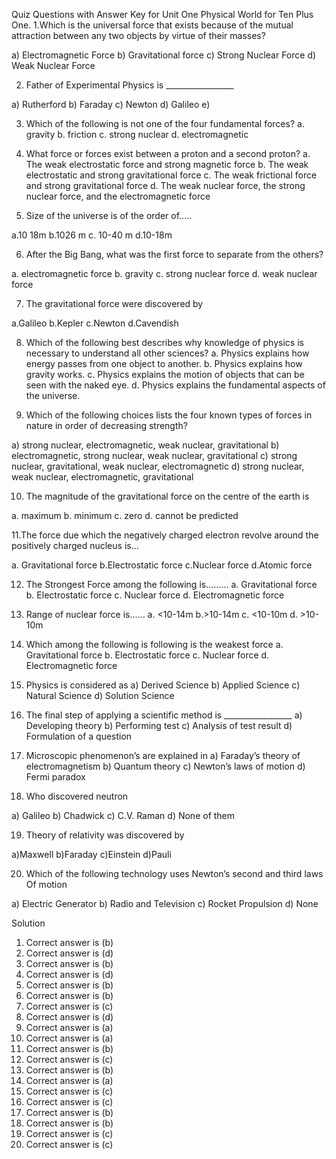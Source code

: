 
Quiz Questions with Answer Key for Unit One Physical World for Ten Plus One.
1.Which is the universal force that exists because of the mutual attraction
between any two objects by virtue of their masses?

a) Electromagnetic Force
b) Gravitational force
c) Strong Nuclear Force
d) Weak Nuclear Force

2. Father of Experimental Physics is _________________

a) Rutherford
b) Faraday
c) Newton
d) Galileo
e)

3. Which of the following is not one of the four fundamental forces?
a. gravity b. friction
c. strong nuclear d. electromagnetic
4. What force or forces exist between a proton and a second proton?
a. The weak electrostatic force and strong magnetic force
b. The weak electrostatic and strong gravitational force
c. The weak frictional force and strong gravitational force
d. The weak nuclear force, the strong nuclear force, and the electromagnetic
force

5. Size of the universe is of the order of.....

a.10 18m b.1026 m
c. 10-40 m d.10-18m

6. After the Big Bang, what was the first force to separate from the others?

a. electromagnetic force b. gravity
c. strong nuclear force d. weak nuclear force

7. The gravitational force were discovered by

a.Galileo b.Kepler c.Newton d.Cavendish

8. Which of the following best describes why knowledge of physics is
necessary to understand all other sciences?
a. Physics explains how energy passes from one object to another.
b. Physics explains how gravity works.
c. Physics explains the motion of objects that can be seen with the naked eye.
d. Physics explains the fundamental aspects of the universe.

9. Which of the following choices lists the four known types of forces in
nature in order of decreasing strength?

a) strong nuclear, electromagnetic, weak nuclear, gravitational
b) electromagnetic, strong nuclear, weak nuclear, gravitational
c) strong nuclear, gravitational, weak nuclear, electromagnetic
d) strong nuclear, weak nuclear, electromagnetic, gravitational

10. The magnitude of the gravitational force on the centre of the earth is

a. maximum b. minimum
c. zero d. cannot be predicted

11.The force due which the negatively charged electron revolve around
the positively charged nucleus is...

a. Gravitational force b.Electrostatic force
c.Nuclear force d.Atomic force

12. The Strongest Force among the following is.........
a. Gravitational force b. Electrostatic force
c. Nuclear force d. Electromagnetic force

13. Range of nuclear force is......
a. <10-14m b.>10-14m
c. <10-10m d. >10-10m

14. Which among the following is following is the weakest force
a. Gravitational force b. Electrostatic force
c. Nuclear force d. Electromagnetic force

15. Physics is considered as
a) Derived Science
b) Applied Science
c) Natural Science
d) Solution Science

16. The final step of applying a scientific method is _________________
a) Developing theory
b) Performing test
c) Analysis of test result
d) Formulation of a question

17. Microscopic phenomenon’s are explained in
a) Faraday’s theory of electromagnetism
b) Quantum theory
c) Newton’s laws of motion
d) Fermi paradox

18. Who discovered neutron

a) Galileo
b) Chadwick
c) C.V. Raman
d) None of them

19. Theory of relativity was discovered by

a)Maxwell
b)Faraday
c)Einstein
d)Pauli

20. Which of the following technology uses Newton’s second and third laws
Of motion

a) Electric Generator
b) Radio and Television
c) Rocket Propulsion
d) None


Solution
1) Correct answer is (b)
2) Correct answer is (d)
3) Correct answer is (b)
4) Correct answer is (d)
5) Correct answer is (b)
6) Correct answer is (b)
7) Correct answer is (c)
8) Correct answer is (d)
9) Correct answer is (a)
10) Correct answer is (a)
11) Correct answer is (b)
12) Correct answer is (c)
13) Correct answer is (b)
14) Correct answer is (a)
15) Correct answer is (c)
16) Correct answer is (c)
17) Correct answer is (b)
18) Correct answer is (b)
19) Correct answer is (c)
20) Correct answer is (c)
